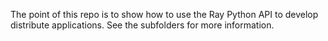 The point of this repo is to show how to use the Ray Python API to develop distribute applications. See the subfolders for more information.
